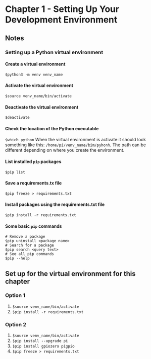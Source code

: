 # Chapter 1 - Setting Up Your Development Environment 

## Notes
### Setting up a Python virtual environment
#### Create a virtual environment
```$python3 -m venv venv_name```

#### Activate the virtual environment
```$source venv_name/bin/activate```

#### Deactivate the virtual environment
```$deactivate```

#### Check the location of the Python executable
```$which python```
When the virtual environment is activate it should look something
like this: ```/home/pi/venv_name/bim/pyhonh```. The path can be different
depending on where you create the environment.

#### List installed ```pip``` packages
```$pip list```

#### Save a requirements.tx file
```$pip freeze > requirements.txt```

#### Install packages using the requirements.txt file
```$pip install -r requirements.txt```

#### Some basic `pip` commands

```
# Remove a package
$pip uninstall <package name>
# Search for a package
$pip search <query text>
# See all pip commands
$pip --help
```

## Set up for the virtual environment for this chapter<br>
### Option 1
1. ```$source venv_name/bin/activate```
2. ```$pip install -r requirements.txt```

### Option 2
1. ```$source venv_name/bin/activate```
2. ```$pip install --upgrade pi```
3. ```$pip install gpiozero pigpio```
4. ```$pip freeze > requirements.txt```

